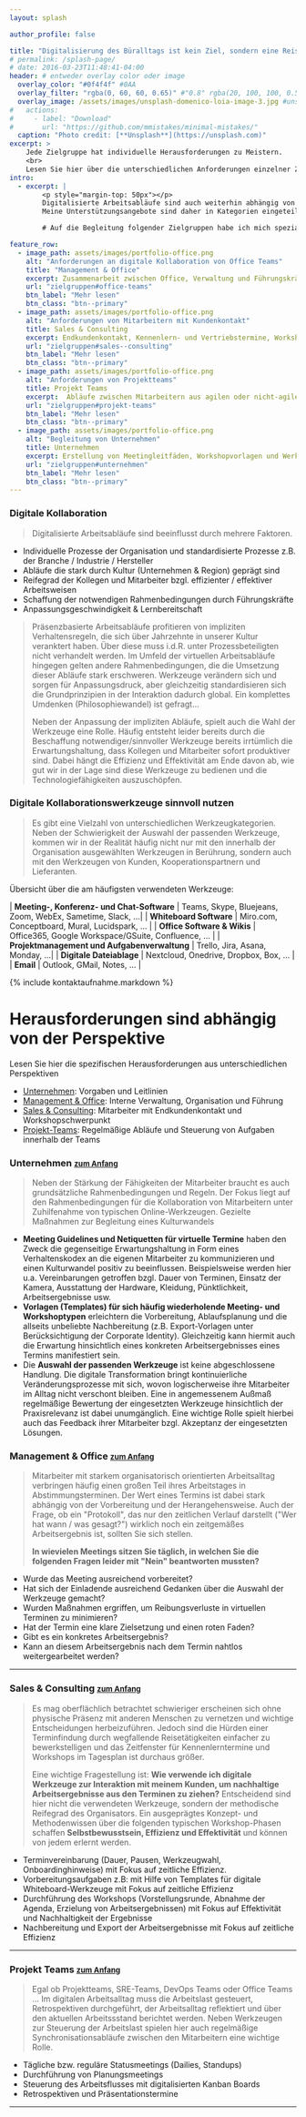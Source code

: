 ```yaml
---
layout: splash

author_profile: false

title: "Digitalisierung des Büralltags ist kein Ziel, sondern eine Reise!"
# permalink: /splash-page/
# date: 2016-03-23T11:48:41-04:00
header: # entweder overlay color oder image
  overlay_color: "#0f4f4f" #0AA
  overlay_filter: "rgba(0, 60, 60, 0.65)" #"0.8" rgba(20, 100, 100, 0.5), url(/assets/images/unsplash-image-2.jpg)
  overlay_image: /assets/images/unsplash-domenico-loia-image-3.jpg #unsplash-image-2.jpg
#   actions:
#     - label: "Download"
#       url: "https://github.com/mmistakes/minimal-mistakes/"
  caption: "Photo credit: [**Unsplash**](https://unsplash.com)"
excerpt: > 
    Jede Zielgruppe hat individuelle Herausforderungen zu Meistern. 
    <br>
    Lesen Sie hier über die unterschiedlichen Anforderungen einzelner Zielgruppen. 
intro: 
  - excerpt: |
        <p style="margin-top: 50px"></p>
        Digitalisierte Arbeitsabläufe sind auch weiterhin abhängig von der Tätigkeit ihrer Mitarbeiter und Kollegen. 
        Meine Unterstützungsangebote sind daher in Kategorien eingeteilt, um auf die jeweiligen Bedürfnisse ihrer Kollegen eingehen zu können. 

        # Auf die Begleitung folgender Zielgruppen habe ich mich spezialisiert:

feature_row:
  - image_path: assets/images/portfolio-office.png
    alt: "Anforderungen an digitale Kollaboration von Office Teams"
    title: "Management & Office"
    excerpt: Zusammenarbeit zwischen Office, Verwaltung und Führungskräften
    url: "zielgruppen#office-teams"
    btn_label: "Mehr lesen"
    btn_class: "btn--primary"
  - image_path: assets/images/portfolio-office.png
    alt: "Anforderungen von Mitarbeitern mit Kundenkontakt"
    title: Sales & Consulting
    excerpt: Endkundenkontakt, Kennenlern- und Vertriebstermine, Workshops
    url: "zielgruppen#sales--consulting"
    btn_label: "Mehr lesen"
    btn_class: "btn--primary"
  - image_path: assets/images/portfolio-office.png
    alt: "Anforderungen von Projektteams"
    title: Projekt Teams
    excerpt:  Abläufe zwischen Mitarbeitern aus agilen oder nicht-agilen Projektteams
    url: "zielgruppen#projekt-teams"
    btn_label: "Mehr lesen"
    btn_class: "btn--primary"
  - image_path: assets/images/portfolio-office.png
    alt: "Begleitung von Unternehmen"
    title: Unternehmen
    excerpt: Erstellung von Meetingleitfäden, Workshopvorlagen und Werkzeugauswahl.
    url: "zielgruppen#unternehmen"
    btn_label: "Mehr lesen"
    btn_class: "btn--primary"
---
```

### Digitale Kollaboration
>Digitalisierte Arbeitsabläufe sind beeinflusst durch mehrere Faktoren. 
* Individuelle Prozesse der Organisation und standardisierte Prozesse z.B. der Branche / Industrie / Hersteller 
* Abläufe die stark durch Kultur (Unternehmen & Region) geprägt sind
* Reifegrad der Kollegen und Mitarbeiter bzgl. effizienter / effektiver Arbeitsweisen
* Schaffung der notwendigen Rahmenbedingungen durch Führungskräfte
* Anpassungsgeschwindigkeit & Lernbereitschaft
>
>Präsenzbasierte Arbeitsabläufe profitieren von impliziten Verhaltensregeln, die sich über Jahrzehnte in unserer Kultur veranktert haben. Über diese muss i.d.R. unter Prozessbeteiligten nicht verhandelt werden. Im Umfeld der virtuellen Arbeitsabläufe hingegen gelten andere Rahmenbedingungen, die die Umsetzung dieser Abläufe stark erschweren. Werkzeuge verändern sich und sorgen für Anpassungsdruck, aber gleichzeitig standardisieren sich die Grundprinzipien in der Interaktion dadurch global. Ein komplettes Umdenken (Philosophiewandel) ist gefragt... 
>
>Neben der Anpassung der impliziten Abläufe, spielt auch die Wahl der Werkzeuge eine Rolle. Häufig entsteht leider bereits durch die Beschaffung notwendiger/sinnvoller Werkzeuge bereits irrtümlich die Erwartungshaltung, dass Kollegen und Mitarbeiter sofort produktiver sind. Dabei hängt die Effizienz und Effektivität am Ende davon ab, wie gut wir in der Lage sind diese Werkzeuge zu bedienen und die Technologiefähigkeiten auszuschöpfen.

### Digitale Kollaborationswerkzeuge sinnvoll nutzen
> Es gibt eine Vielzahl von unterschiedlichen Werkzeugkategorien. Neben der Schwierigkeit der Auswahl der passenden Werkzeuge, kommen wir in der Realität häufig nicht nur mit den innerhalb der Organisation ausgewählten Werkzeugen in Berührung, sondern auch mit den Werkzeugen von Kunden, Kooperationspartnern und Lieferanten. 

Übersicht über die am häufigsten verwendeten Werkzeuge:


| __Meeting-, Konferenz- und Chat-Software__ | Teams, Skype, Bluejeans, Zoom, WebEx, Sametime, Slack, ...|
| __Whiteboard Software__ | Miro.com, Conceptboard, Mural, Lucidspark, ... |
| __Office Software & Wikis__ | Office365, Google Workspace/GSuite, Confluence, ... |
| __Projektmanagement und Aufgabenverwaltung__ | Trello, Jira, Asana, Monday, ...|
| __Digitale Dateiablage__ | Nextcloud, Onedrive, Dropbox, Box, ... |
| __Email__ | Outlook, GMail, Notes, ... |

{% include kontaktaufnahme.markdown %}

# Herausforderungen sind abhängig von der Perspektive
Lesen Sie hier die spezifischen Herausforderungen aus unterschiedlichen Perspektiven
* [Unternehmen](#unternehmen--zum-anfang): Vorgaben und Leitlinien
* [Management & Office](#management--office--zum-anfang): Interne Verwaltung, Organisation und Führung
* [Sales & Consulting](#sales--consulting--zum-anfang): Mitarbeiter mit Endkundenkontakt und Workshopschwerpunkt
* [Projekt-Teams](#projekt-teams--zum-anfang): Regelmäßige Abläufe und Steuerung von Aufgaben innerhalb der Teams


### Unternehmen <a href="#kontaktaufnahme" style="font-size: small"> <i class="fas fa-level-up-alt" style="font-size: medium"></i>zum Anfang</a>
> Neben der Stärkung der Fähigkeiten der Mitarbeiter braucht es auch grundsätzliche Rahmenbedingungen und Regeln.
Der Fokus liegt auf den Rahmenbedingungen für die Kollaboration von Mitarbeitern unter Zuhilfenahme von typischen Online-Werkzeugen. Gezielte Maßnahmen zur Begleitung eines Kulturwandels 
* __Meeting Guidelines und Netiquetten für virtuelle Termine__ haben den Zweck die gegenseitige Erwartungshaltung in Form eines Verhaltenskodex an die eigenen Mitarbeiter zu kommunizieren und einen Kulturwandel positiv zu beeinflussen. Beispielsweise werden hier u.a. Vereinbarungen getroffen bzgl. Dauer von Terminen, Einsatz der Kamera, Ausstattung der Hardware, Kleidung, Pünktlichkeit, Arbeitsergebnisse usw.
* __Vorlagen (Templates) für sich häufig wiederholende Meeting- und Workshoptypen__ erleichtern die Vorbereitung, Ablaufsplanung und die allseits unbeliebte Nachbereitung (z.B. Export-Vorlagen unter Berücksichtigung der Corporate Identity). Gleichzeitig kann hiermit auch die Erwartung hinsichtlich eines konkreten Arbeitsergebnisses eines Termins manifestiert sein. 
* Die __Auswahl der passenden Werkzeuge__ ist keine abgeschlossene Handlung. Die digitale Transformation bringt kontinuierliche Veränderungsprozesse mit sich, wovon logischerweise ihre Mitarbeiter im Alltag nicht verschont bleiben. Eine in angemessenem Außmaß regelmäßige Bewertung der eingesetzten Werkzeuge hinsichtlich der Praxisrelevanz ist dabei unumgänglich. Eine wichtige Rolle spielt hierbei auch das Feedback ihrer Mitarbeiter bzgl. Akzeptanz der eingesetzten Lösungen.

### Management & Office <a href="#kontaktaufnahme" style="font-size: small"> <i class="fas fa-level-up-alt" style="font-size: medium"></i>zum Anfang</a>
> Mitarbeiter mit starkem organisatorisch orientierten Arbeitsalltag verbringen häufig einen großen Teil ihres Arbeitstages in Abstimmungsterminen.
Der Wert eines Termins ist dabei stark abhängig von der Vorbereitung und der Herangehensweise. Auch der Frage, ob ein "Protokoll", das nur den zeitlichen Verlauf darstellt ("Wer hat wann / was gesagt?") wirklich noch ein zeitgemäßes Arbeitsergebnis ist, sollten Sie sich stellen.
> 
> __In wievielen Meetings sitzen Sie täglich, in welchen Sie die folgenden Fragen leider mit "Nein" beantworten mussten?__
* Wurde das Meeting ausreichend vorbereitet?
* Hat sich der Einladende ausreichend Gedanken über die Auswahl der Werkzeuge gemacht?
* Wurden Maßnahmen ergriffen, um Reibungsverluste in virtuellen Terminen zu minimieren?
* Hat der Termin eine klare Zielsetzung und einen roten Faden? 
* Gibt es ein konkretes Arbeitsergebnis?
* Kann an diesem Arbeitsergebnis nach dem Termin nahtlos weitergearbeitet werden?

<hr>

### Sales & Consulting <a href="#kontaktaufnahme" style="font-size: small"> <i class="fas fa-level-up-alt" style="font-size: medium"></i>zum Anfang</a>
> Es mag oberflächlich betrachtet schwieriger erscheinen sich ohne physische Präsenz mit anderen Menschen zu vernetzen und wichtige Entscheidungen herbeizuführen. Jedoch sind die Hürden einer Terminfindung durch wegfallende Reisetätigkeiten einfacher zu bewerkstelligen und das Zeitfenster für Kennenlerntermine und Workshops im Tagesplan ist durchaus größer. 
> 
> Eine wichtige Fragestellung ist:
> __Wie verwende ich digitale Werkzeuge zur Interaktion mit meinem Kunden, um nachhaltige Arbeitsergebnisse aus den Terminen zu ziehen?__ Entscheidend sind hier nicht die verwendeten Werkzeuge, sondern der methodische Reifegrad des Organisators. Ein ausgeprägtes Konzept- und Methodenwissen über die folgenden typischen Workshop-Phasen schaffen __Selbstbewusstsein, Effizienz und Effektivität__ und können von jedem erlernt werden. 
* Terminvereinbarung (Dauer, Pausen, Werkzeugwahl, Onboardinghinweise) mit Fokus auf zeitliche Effizienz.
* Vorbereitungsaufgaben z.B: mit Hilfe von Templates für digitale Whiteboard-Werkzeuge mit Fokus auf zeitliche Effizienz
* Durchführung des Workshops (Vorstellungsrunde, Abnahme der Agenda, Erzielung von Arbeitsergebnissen) mit Fokus auf Effektivität und Nachhaltigkeit der Ergebnisse
* Nachbereitung und Export der Arbeitsergebnisse mit Fokus auf zeitliche Effizienz
<hr>

### Projekt Teams <a href="#kontaktaufnahme" style="font-size: small"> <i class="fas fa-level-up-alt" style="font-size: medium"></i>zum Anfang</a>
>Egal ob Projektteams, SRE-Teams, DevOps Teams oder Office Teams ... Im digitalen Arbeitsalltag muss die Arbeitslast gesteuert, Retrospektiven durchgeführt, der Arbeitsalltag reflektiert und über den aktuellen Arbeitssstand berichtet werden.
> Neben Werkzeugen zur Steuerung der Arbeitslast spielen hier auch regelmäßige Synchronisationsabläufe zwischen den Mitarbeitern eine wichtige Rolle.
* Tägliche bzw. reguläre Statusmeetings (Dailies, Standups) 
* Durchführung von Planungsmeetings
* Steuerung des Arbeitsflusses mit digitalisierten Kanban Boards
* Retrospektiven und Präsentationstermine
<hr>

